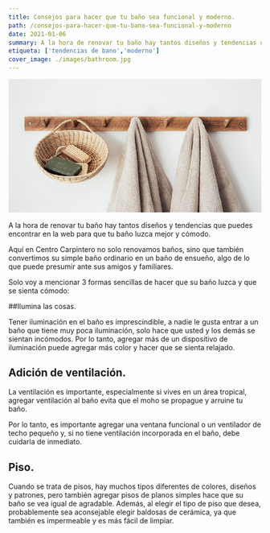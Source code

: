 ```yaml
---
title: Consejos para hacer que tu baño sea funcional y moderno.
path: /consejos-para-hacer-que-tu-bano-sea-funcional-y-moderno
date: 2021-01-06
summary: A la hora de renovar tu baño hay tantos diseños y tendencias que puedes encontrar en la web para que tu baño luzca mejor y cómodo.
etiqueta: ['tendencias de bano','moderno']
cover_image: ./images/bathroom.jpg
---
```


![background](./images/bathroom.jpg)

A la hora de renovar tu baño hay tantos diseños y tendencias que puedes encontrar en la web para que tu baño luzca mejor y cómodo.

Aquí en Centro Carpintero no solo renovamos baños, sino que también convertimos su simple baño ordinario en un baño de ensueño, algo de lo que puede presumir ante sus amigos y familiares.

Solo voy a mencionar 3 formas sencillas de hacer que su baño luzca y que se sienta cómodo:

##Ilumina las cosas.

Tener iluminación en el baño es imprescindible, a nadie le gusta entrar a un baño que tiene muy poca iluminación, solo hace que usted y los demás se sientan incómodos.
Por lo tanto, agregar más de un dispositivo de iluminación puede agregar más color y hacer que se sienta relajado.

## Adición de ventilación.

La ventilación es importante, especialmente si vives en un área tropical, agregar ventilación al baño evita que el moho se propague y arruine tu baño.

Por lo tanto, es importante agregar una ventana funcional o un ventilador de techo pequeño y, si no tiene ventilación incorporada en el baño, debe cuidarla de inmediato.

## Piso.

Cuando se trata de pisos, hay muchos tipos diferentes de colores, diseños y patrones, pero también agregar pisos de planos simples hace que su baño se vea igual de agradable.
Además, al elegir el tipo de piso que desea, probablemente sea aconsejable elegir baldosas de cerámica, ya que también es impermeable y es más fácil de limpiar.
